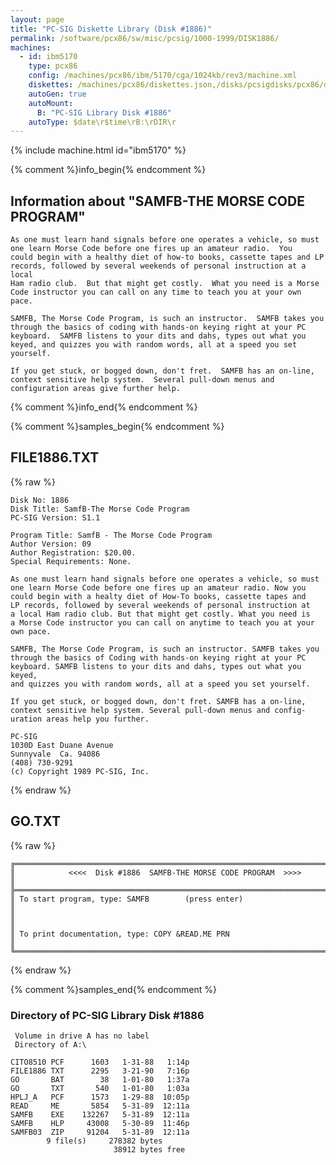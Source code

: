```yaml
---
layout: page
title: "PC-SIG Diskette Library (Disk #1886)"
permalink: /software/pcx86/sw/misc/pcsig/1000-1999/DISK1886/
machines:
  - id: ibm5170
    type: pcx86
    config: /machines/pcx86/ibm/5170/cga/1024kb/rev3/machine.xml
    diskettes: /machines/pcx86/diskettes.json,/disks/pcsigdisks/pcx86/diskettes.json
    autoGen: true
    autoMount:
      B: "PC-SIG Library Disk #1886"
    autoType: $date\r$time\rB:\rDIR\r
---
```


{% include machine.html id="ibm5170" %}

{% comment %}info_begin{% endcomment %}

## Information about "SAMFB-THE MORSE CODE PROGRAM"

    As one must learn hand signals before one operates a vehicle, so must
    one learn Morse Code before one fires up an amateur radio.  You
    could begin with a healthy diet of how-to books, cassette tapes and LP
    records, followed by several weekends of personal instruction at a local
    Ham radio club.  But that might get costly.  What you need is a Morse
    Code instructor you can call on any time to teach you at your own pace.
    
    SAMFB, The Morse Code Program, is such an instructor.  SAMFB takes you
    through the basics of coding with hands-on keying right at your PC
    keyboard.  SAMFB listens to your dits and dahs, types out what you
    keyed, and quizzes you with random words, all at a speed you set
    yourself.
    
    If you get stuck, or bogged down, don't fret.  SAMFB has an on-line,
    context sensitive help system.  Several pull-down menus and
    configuration areas give further help.
{% comment %}info_end{% endcomment %}

{% comment %}samples_begin{% endcomment %}

## FILE1886.TXT

{% raw %}
```
Disk No: 1886                                                           
Disk Title: SamfB-The Morse Code Program                                
PC-SIG Version: S1.1                                                    
                                                                        
Program Title: SamfB - The Morse Code Program                           
Author Version: 09                                                      
Author Registration: $20.00.                                            
Special Requirements: None.                                             
                                                                        
As one must learn hand signals before one operates a vehicle, so must   
one learn Morse Code before one fires up an amateur radio. Now you      
could begin with a healty diet of How-To books, cassette tapes and      
LP records, followed by several weekends of personal instruction at     
a local Ham radio club. But that might get costly. What you need is     
a Morse Code instructor you can call on anytime to teach you at your    
own pace.                                                               
                                                                        
SAMFB, The Morse Code Program, is such an instructor. SAMFB takes you   
through the basics of Coding with hands-on keying right at your PC      
keyboard. SAMFB listens to your dits and dahs, types out what you keyed,
and quizzes you with random words, all at a speed you set yourself.     
                                                                        
If you get stuck, or bogged down, don't fret. SAMFB has a on-line,      
context sensitive help system. Several pull-down menus and config-      
uration areas help you further.                                         
                                                                        
PC-SIG                                                                  
1030D East Duane Avenue                                                 
Sunnyvale  Ca. 94086                                                    
(408) 730-9291                                                          
(c) Copyright 1989 PC-SIG, Inc.                                         
```
{% endraw %}

## GO.TXT

{% raw %}
```
╔═════════════════════════════════════════════════════════════════════════╗
║            <<<<  Disk #1886  SAMFB-THE MORSE CODE PROGRAM  >>>>         ║
╠═════════════════════════════════════════════════════════════════════════╣
║ To start program, type: SAMFB        (press enter)                      ║
║                                                                         ║
║ To print documentation, type: COPY &READ.ME PRN                         ║
╚═════════════════════════════════════════════════════════════════════════╝
```
{% endraw %}

{% comment %}samples_end{% endcomment %}

### Directory of PC-SIG Library Disk #1886

     Volume in drive A has no label
     Directory of A:\

    CITO8510 PCF      1603   1-31-88   1:14p
    FILE1886 TXT      2295   3-21-90   7:16p
    GO       BAT        38   1-01-80   1:37a
    GO       TXT       540   1-01-80   1:03a
    HPLJ_A   PCF      1573   1-29-88  10:05p
    READ     ME       5854   5-31-89  12:11a
    SAMFB    EXE    132267   5-31-89  12:11a
    SAMFB    HLP     43008   5-30-89  11:46p
    SAMFB03  ZIP     91204   5-31-89  12:11a
            9 file(s)     278382 bytes
                           38912 bytes free
